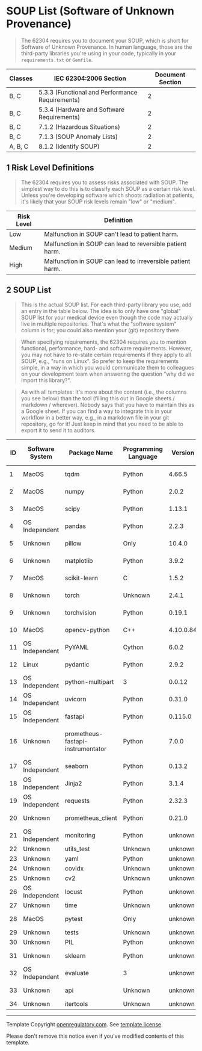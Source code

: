 # SOUP List (Software of Unknown Provenance)

> The 62304 requires you to document your SOUP, which is short for Software of Unknown Provenance. In human
> language, those are the third-party libraries you're using in your code, typically in your
> `requirements.txt` or `Gemfile`.

| Classes | IEC 62304:2006 Section                          | Document Section |
|---------|-------------------------------------------------|------------------|
| B, C    | 5.3.3 (Functional and Performance Requirements) | 2                |
| B, C    | 5.3.4 (Hardware and Software Requirements)      | 2                |
| B, C    | 7.1.2 (Hazardous Situations)                    | 2                |
| B, C    | 7.1.3 (SOUP Anomaly Lists)                      | 2                |
| A, B, C | 8.1.2 (Identify SOUP)                           | 2                |

## 1 Risk Level Definitions

> The 62304 requires you to assess risks associated with SOUP. The simplest way to do this is to classify each
> SOUP as a certain risk level. Unless you're developing software which shoots radiation at patients, it's
> likely that your SOUP risk levels remain "low" or "medium".

| Risk Level | Definition                                                 |
|------------|------------------------------------------------------------|
| Low        | Malfunction in SOUP can't lead to patient harm.            |
| Medium     | Malfunction in SOUP can lead to reversible patient harm.   |
| High       | Malfunction in SOUP can lead to irreversible patient harm. |

## 2 SOUP List

> This is the actual SOUP list. For each third-party library you use, add an entry in the table below. The
> idea is to only have one "global" SOUP list for your medical device even though the code may actually live
> in multiple repositories. That's what the "software system" column is for; you could also mention your (git)
> repository there.

> When specifying requirements, the 62304 requires you to mention functional, performance, hard- and software
> requirements. However, you may not have to re-state certain requirements if they apply to all SOUP,
> e.g., "runs on Linux". So prefer to keep the requirements simple, in a way in which you would communicate them
> to colleagues on your development team when answering the question "why did we import this library?".

> As with all templates: It's more about the content (i.e., the columns you see below) than the tool (filling
> this out in Google sheets / markdown / wherever). Nobody says that you have to maintain this as a Google
> sheet. If you can find a way to integrate this in your workflow in a better way, e.g., in a markdown file in
> your git repository, go for it! Just keep in mind that you need to be able to export it to send it to
> auditors.

| ID | Software System | Package Name | Programming Language | Version | Website                                          | Last verified at | Risk Level | Requirements               | Verification Reasoning                                                    |
|----|-----------------|--------------|----------------------|---------|--------------------------------------------------|------------------|------------|----------------------------|---------------------------------------------------------------------------|
| 1 | MacOS | tqdm | Python | 4.66.5 | [unknown](unknown) | 2024-08-03 | N/A | N/A | N/A |
| 2 | MacOS | numpy | Python | 2.0.2 | [https://numpy.org](https://numpy.org) | 2024-09-03 | N/A | N/A | N/A |
| 3 | MacOS | scipy | Python | 1.13.1 | [https://scipy.org/](https://scipy.org/) | 2024-08-21 | N/A | N/A | N/A |
| 4 | OS Independent | pandas | Python | 2.2.3 | [https://pandas.pydata.org](https://pandas.pydata.org) | 2024-09-20 | N/A | N/A | N/A |
| 5 | Unknown | pillow | Only | 10.4.0 | [unknown](unknown) | 2024-07-01 | N/A | N/A | N/A |
| 6 | Unknown | matplotlib | Python | 3.9.2 | [unknown](unknown) | 2024-08-13 | N/A | N/A | N/A |
| 7 | MacOS | scikit-learn | C | 1.5.2 | [https://scikit-learn.org](https://scikit-learn.org) | 2024-09-11 | N/A | N/A | N/A |
| 8 | Unknown | torch | Unknown | 2.4.1 | [https://pytorch.org/](https://pytorch.org/) | 2024-09-04 | N/A | N/A | N/A |
| 9 | Unknown | torchvision | Python | 0.19.1 | [https://github.com/pytorch/vision](https://github.com/pytorch/vision) | 2024-09-04 | N/A | N/A | N/A |
| 10 | MacOS | opencv-python | C++ | 4.10.0.84 | [https://github.com/opencv/opencv-python](https://github.com/opencv/opencv-python) | 2024-06-18 | N/A | N/A | N/A |
| 11 | OS Independent | PyYAML | Cython | 6.0.2 | [https://pyyaml.org/](https://pyyaml.org/) | 2024-08-06 | N/A | N/A | N/A |
| 12 | Linux | pydantic | Python | 2.9.2 | [unknown](unknown) | 2024-09-17 | N/A | N/A | N/A |
| 13 | OS Independent | python-multipart | 3 | 0.0.12 | [unknown](unknown) | 2024-09-29 | N/A | N/A | N/A |
| 14 | OS Independent | uvicorn | Python | 0.31.0 | [unknown](unknown) | 2024-09-27 | N/A | N/A | N/A |
| 15 | OS Independent | fastapi | Python | 0.115.0 | [unknown](unknown) | 2024-09-17 | N/A | N/A | N/A |
| 16 | Unknown | prometheus-fastapi-instrumentator | Python | 7.0.0 | [https://github.com/trallnag/prometheus-fastapi-instrumentator](https://github.com/trallnag/prometheus-fastapi-instrumentator) | 2024-03-13 | N/A | N/A | N/A |
| 17 | OS Independent | seaborn | Python | 0.13.2 | [unknown](unknown) | 2024-01-25 | N/A | N/A | N/A |
| 18 | OS Independent | Jinja2 | Python | 3.1.4 | [unknown](unknown) | 2024-05-05 | N/A | N/A | N/A |
| 19 | OS Independent | requests | Python | 2.32.3 | [https://requests.readthedocs.io](https://requests.readthedocs.io) | 2024-05-29 | N/A | N/A | N/A |
| 20 | Unknown | prometheus_client | Python | 0.21.0 | [https://github.com/prometheus/client_python](https://github.com/prometheus/client_python) | 2024-09-20 | N/A | N/A | N/A |
| 21 | OS Independent | monitoring | Python | unknown | [unknown](unknown) | 2019-07-02 | unknown | unknown | unknown |
| 22 | Unknown | utils_test | Unknown | unknown | [unknown](unknown) | Unknown | unknown | unknown | unknown |
| 23 | Unknown | yaml | Python | unknown | [unknown](unknown) | Unknown | unknown | unknown | unknown |
| 24 | Unknown | covidx | Unknown | unknown | [unknown](unknown) | Unknown | unknown | unknown | unknown |
| 25 | Unknown | cv2 | Unknown | unknown | [unknown](unknown) | Unknown | unknown | unknown | unknown |
| 26 | OS Independent | locust | Python | unknown | [unknown](unknown) | 2024-09-28 | unknown | unknown | unknown |
| 27 | Unknown | time | Unknown | unknown | [unknown](unknown) | Unknown | unknown | unknown | unknown |
| 28 | MacOS | pytest | Only | unknown | [unknown](unknown) | 2024-09-10 | unknown | unknown | unknown |
| 29 | Unknown | tests | Unknown | unknown | [unknown](unknown) | Unknown | unknown | unknown | unknown |
| 30 | Unknown | PIL | Python | unknown | [unknown](unknown) | Unknown | unknown | unknown | unknown |
| 31 | Unknown | sklearn | Python | unknown | [unknown](unknown) | 2023-12-01 | unknown | unknown | unknown |
| 32 | OS Independent | evaluate | 3 | unknown | [unknown](unknown) | 2024-09-11 | unknown | unknown | unknown |
| 33 | Unknown | api | Unknown | unknown | [unknown](unknown) | 2017-11-08 | unknown | unknown | unknown |
| 34 | Unknown | itertools | Unknown | unknown | [unknown](unknown) | Unknown | unknown | unknown | unknown |



---
Template Copyright [openregulatory.com](https://openregulatory.com). See [template
license](https://openregulatory.com/template-license).

Please don't remove this notice even if you've modified contents of this template.